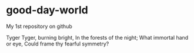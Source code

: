 # good-day-world
My 1st repository on github

Tyger Tyger, burning bright,
In the forests of the night;
What immortal hand or eye,
Could frame thy fearful symmetry? 
